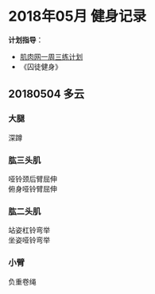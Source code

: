 # 2018年05月 健身记录   
**计划指导**：  

* [肌肉网一周三练计划](http://www.jirou.com/tool/jihua/menus/B4.php)    
* 《囚徒健身》  

## 20180504 多云
### 大腿
深蹲

### 肱三头肌    
哑铃颈后臂屈伸  
俯身哑铃臂屈伸  

### 肱二头肌  
站姿杠铃弯举  
坐姿哑铃弯举  

### 小臂    
负重卷绳  


